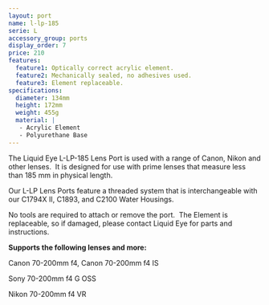 ```yaml
---
layout: port
name: l-lp-185
serie: L
accessory_group: ports
display_order: 7
price: 210
features:
  feature1: Optically correct acrylic element.
  feature2: Mechanically sealed, no adhesives used.
  feature3: Element replaceable.
specifications:
  diameter: 134mm
  height: 172mm
  weight: 455g
  material: |
   - Acrylic Element
   - Polyurethane Base
---
```

The Liquid Eye L-LP-185 Lens Port is used with a range of Canon, Nikon and other lenses.  It is designed for use with prime lenses that measure less than 185 mm in physical length.

Our L-LP Lens Ports feature a threaded system that is interchangeable with our C1794X II, C1893, and C2100 Water Housings.  

No tools are required to attach or remove the port.  The Element is replaceable, so if damaged, please contact Liquid Eye for parts and instructions.

**Supports the following lenses and more:**

Canon	70-200mm f4, Canon 70-200mm f4 IS

Sony 70-200mm f4 G OSS

Nikon 70-200mm f4 VR
